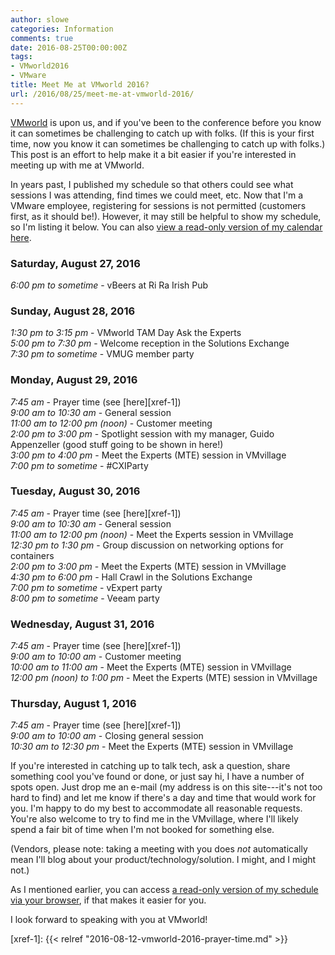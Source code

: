 ```yaml
---
author: slowe
categories: Information
comments: true
date: 2016-08-25T00:00:00Z
tags:
- VMworld2016
- VMware
title: Meet Me at VMworld 2016?
url: /2016/08/25/meet-me-at-vmworld-2016/
---
```


[VMworld][link-2] is upon us, and if you've been to the conference before you know it can sometimes be challenging to catch up with folks. (If this is your first time, now you know it can sometimes be challenging to catch up with folks.) This post is an effort to help make it a bit easier if you're interested in meeting up with me at VMworld.

In years past, I published my schedule so that others could see what sessions I was attending, find times we could meet, etc. Now that I'm a VMware employee, registering for sessions is not permitted (customers first, as it should be!). However, it may still be helpful to show my schedule, so I'm listing it below. You can also [view a read-only version of my calendar here][link-1].

### Saturday, August 27, 2016

_6:00 pm to sometime_ - vBeers at Ri Ra Irish Pub

### Sunday, August 28, 2016

_1:30 pm to 3:15 pm_ - VMworld TAM Day Ask the Experts  
_5:00 pm to 7:30 pm_ - Welcome reception in the Solutions Exchange  
_7:30 pm to sometime_ - VMUG member party

### Monday, August 29, 2016

_7:45 am_ - Prayer time (see [here][xref-1])  
_9:00 am to 10:30 am_ - General session  
_11:00 am to 12:00 pm (noon)_ - Customer meeting  
_2:00 pm to 3:00 pm_ - Spotlight session with my manager, Guido Appenzeller (good stuff going to be shown in here!)  
_3:00 pm to 4:00 pm_ - Meet the Experts (MTE) session in VMvillage  
_7:00 pm to sometime_ - #CXIParty

### Tuesday, August 30, 2016

_7:45 am_ - Prayer time (see [here][xref-1])  
_9:00 am to 10:30 am_ - General session  
_11:00 am to 12:00 pm (noon)_ - Meet the Experts session in VMvillage  
_12:30 pm to 1:30 pm_ - Group discussion on networking options for containers  
_2:00 pm to 3:00 pm_ - Meet the Experts (MTE) session in VMvillage  
_4:30 pm to 6:00 pm_ - Hall Crawl in the Solutions Exchange  
_7:00 pm to sometime_ - vExpert party  
_8:00 pm to sometime_ - Veeam party

### Wednesday, August 31, 2016

_7:45 am_ - Prayer time (see [here][xref-1])  
_9:00 am to 10:00 am_ - Customer meeting  
_10:00 am to 11:00 am_ - Meet the Experts (MTE) session in VMvillage  
_12:00 pm (noon) to 1:00 pm_ - Meet the Experts (MTE) session in VMvillage

### Thursday, August 1, 2016

_7:45 am_ - Prayer time (see [here][xref-1])  
_9:00 am to 10:00 am_ - Closing general session  
_10:30 am to 12:30 pm_ - Meet the Experts (MTE) session in VMvillage

If you're interested in catching up to talk tech, ask a question, share something cool you've found or done, or just say hi, I have a number of spots open. Just drop me an e-mail (my address is on this site---it's not too hard to find) and let me know if there's a day and time that would work for you. I'm happy to do my best to accommodate all reasonable requests. You're also welcome to try to find me in the VMvillage, where I'll likely spend a fair bit of time when I'm not booked for something else.

(Vendors, please note: taking a meeting with you does _not_ automatically mean I'll blog about your product/technology/solution. I might, and I might not.)

As I mentioned earlier, you can access [a read-only version of my schedule via your browser][link-1], if that makes it easier for you.

I look forward to speaking with you at VMworld!



[link-1]: https://fruux.com/calendars/public/a3298273721/2161D197-7A51-4703-B7FE-6066D871BB65/
[link-2]: http://www.vmworld.com/

[xref-1]: {{< relref "2016-08-12-vmworld-2016-prayer-time.md" >}}